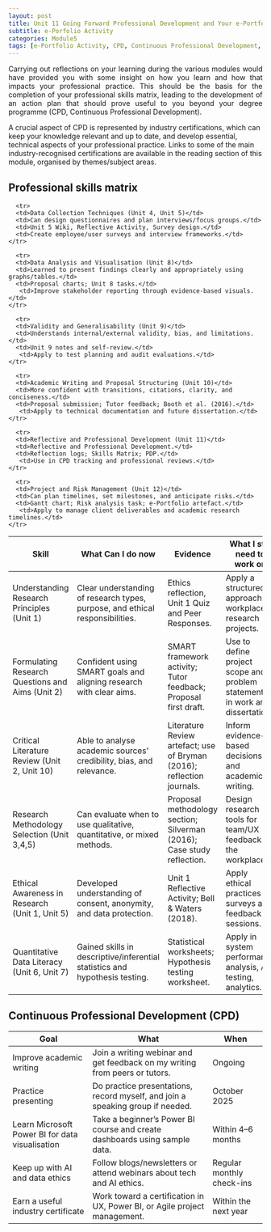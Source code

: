 ```yaml
---
layout: post
title: Unit 11 Going Forward Professional Development and Your e-Portfolio
subtitle: e-Porfolio Activity
categories: Module5
tags: [e-Portfolio Activity, CPD, Continuous Professional Development, RMPP]
---
```

<html lang="en">



<body>


<p style="text-align: justify;"> Carrying out reflections on your learning during the various modules would have provided you with some insight on how you learn and how that impacts your professional practice. This should be the basis for the completion of your professional skills matrix, leading to the development of an action plan that should prove useful to you beyond your degree programme (CPD, Continuous Professional Development).

A crucial aspect of CPD is represented by industry certifications, which can keep your knowledge relevant and up to date, and develop essential, technical aspects of your professional practice. Links to some of the main industry-recognised certifications are available in the reading section of this module, organised by themes/subject areas.</p>

<h2>Professional skills matrix</h2>

<table>
  <thead>
    <tr>
      <th>Skill</th>
      <th>What Can I do now</th>
      <th> Evidence </th>
        <th>What I still need to work on</th>
    </tr>
  </thead>
  <tbody>
    <tr>
      <td>Understanding Research Principles (Unit 1) </td>
      <td>Clear understanding of research types, purpose, and ethical responsibilities.</td>
      <td>Ethics reflection, Unit 1 Quiz and Peer Responses.</td>
      <td>Apply a structured approach to workplace research projects.</td>
    </tr>
    <tr>
      <td>Formulating Research Questions and Aims (Unit 2)</td>
      <td>Confident using SMART goals and aligning research with clear aims.</td>
       <td>SMART framework activity; Tutor feedback; Proposal first draft.</td>
      <td>Use to define project scope and problem statements in work and dissertation.</td>
    </tr>
    <tr>
      <td>Critical Literature Review (Unit 2, Unit 10)</td>
      <td>Able to analyse academic sources' credibility, bias, and relevance.</td>
      <td>Literature Review artefact; use of Bryman (2016); reflection journals.</td>
      <td>Inform evidence-based decisions and academic writing.</td>
    </tr>
    <tr>
      <td>Research Methodology Selection (Unit 3,4,5)</td>
      <td>Can evaluate when to use qualitative, quantitative, or mixed methods.</td>
       <td>Proposal methodology section; Silverman (2016); Case study reflection.</td>
      <td>Design research tools for team/UX feedback in the workplace.</td>
    </tr>
<tr>
      <td>Ethical Awareness in Research (Unit 1, Unit 5)</td>
      <td>Developed understanding of consent, anonymity, and data protection.</td>
      <td>Unit 1 Reflective Activity; Bell & Waters (2018).</td>
       <td>Apply ethical practices to surveys and feedback sessions.</td>
    </tr>
    
      <tr>
      <td>Data Collection Techniques (Unit 4, Unit 5)</td>
      <td>Can design questionnaires and plan interviews/focus groups.</td>
      <td>Unit 5 Wiki, Reflective Activity, Survey design.</td>
      <td>Create employee/user surveys and interview frameworks.</td>
    </tr>

<tr>
      <td>Quantitative Data Literacy (Unit 6, Unit 7)</td>
      <td>Gained skills in descriptive/inferential statistics and hypothesis testing.</td>
      <td>Statistical worksheets; Hypothesis testing worksheet.</td>
       <td>Apply in system performance analysis, A/B testing, analytics.</td>
    </tr>

      <tr>
      <td>Data Analysis and Visualisation (Unit 8)</td>
      <td>Learned to present findings clearly and appropriately using graphs/tables.</td>
      <td>Proposal charts; Unit 8 tasks.</td>
       <td>Improve stakeholder reporting through evidence-based visuals.</td>
    </tr>

      <tr>
      <td>Validity and Generalisability (Unit 9)</td>
      <td>Understands internal/external validity, bias, and limitations.</td>
      <td>Unit 9 notes and self-review.</td>
       <td>Apply to test planning and audit evaluations.</td>
    </tr>

      <tr>
      <td>Academic Writing and Proposal Structuring (Unit 10)</td>
      <td>More confident with transitions, citations, clarity, and conciseness.</td>
      <td>Proposal submission; Tutor feedback; Booth et al. (2016).</td>
       <td>Apply to technical documentation and future dissertation.</td>
    </tr>

      <tr>
      <td>Reflective and Professional Development (Unit 11)</td>
      <td>Reflective and Professional Development.</td>
      <td>Reflection logs; Skills Matrix; PDP.</td>
       <td>Use in CPD tracking and professional reviews.</td>
    </tr>

      <tr>
      <td>Project and Risk Management (Unit 12)</td>
      <td>Can plan timelines, set milestones, and anticipate risks.</td>
      <td>Gantt chart; Risk analysis task; e-Portfolio artefact.</td>
       <td>Apply to manage client deliverables and academic research timelines.</td>
    </tr>

    
  </tbody>
</table>

<h2>Continuous Professional Development (CPD)</h2>


<table>
  <thead>
    <tr>
      <th>Goal</th>
      <th>What</th>
        <th>When</th>
    </tr>
  </thead>
  <tbody>
    <tr>
      <td>Improve academic writing</td>
      <td>Join a writing webinar and get feedback on my writing from peers or tutors.</td>
         <td>Ongoing</td>
    </tr>
    <tr>
      <td>Practice presenting</td>
      <td>Do practice presentations, record myself, and join a speaking group if needed.</td>
         <td>October 2025</td>
    </tr>
    <tr>
      <td>Learn Microsoft Power BI for data visualisation</td>
      <td>Take a beginner’s Power BI course and create dashboards using sample data.</td>
         <td>Within 4–6 months</td>
    </tr>
    <tr>
      <td>Keep up with AI and data ethics</td>
      <td>Follow blogs/newsletters or attend webinars about tech and AI ethics.</td>
         <td>Regular monthly check-ins</td>
    </tr>
     <tr>
      <td>Earn a useful industry certificate</td>
      <td>Work toward a certification in UX, Power BI, or Agile project management.</td>
          <td>Within the next year</td>
    </tr>
  </tbody>
</table>


</body>
</html>






